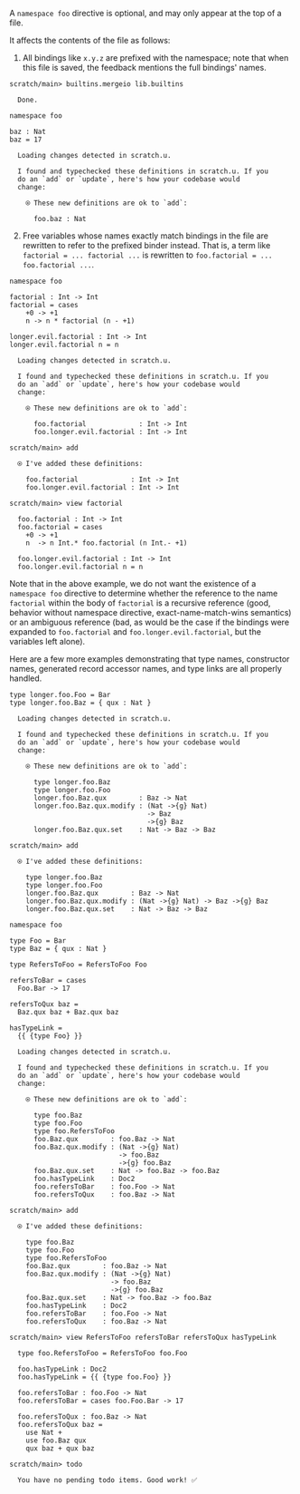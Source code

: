 A `namespace foo` directive is optional, and may only appear at the top of a file.

It affects the contents of the file as follows:

1.  All bindings like `x.y.z` are prefixed with the namespace; note that when this file is saved, the feedback mentions
    the full bindings' names.

``` ucm
scratch/main> builtins.mergeio lib.builtins

  Done.
```

``` unison
namespace foo

baz : Nat
baz = 17
```

``` ucm :added-by-ucm
  Loading changes detected in scratch.u.

  I found and typechecked these definitions in scratch.u. If you
  do an `add` or `update`, here's how your codebase would
  change:

    ⍟ These new definitions are ok to `add`:
    
      foo.baz : Nat
```

2.  Free variables whose names exactly match bindings in the file are rewritten to refer to the prefixed binder instead.
    That is, a term like `factorial = ... factorial ...` is rewritten to `foo.factorial = ... foo.factorial ...`.

``` unison
namespace foo

factorial : Int -> Int
factorial = cases
    +0 -> +1
    n -> n * factorial (n - +1)

longer.evil.factorial : Int -> Int
longer.evil.factorial n = n
```

``` ucm :added-by-ucm
  Loading changes detected in scratch.u.

  I found and typechecked these definitions in scratch.u. If you
  do an `add` or `update`, here's how your codebase would
  change:

    ⍟ These new definitions are ok to `add`:
    
      foo.factorial             : Int -> Int
      foo.longer.evil.factorial : Int -> Int
```

``` ucm
scratch/main> add

  ⍟ I've added these definitions:

    foo.factorial             : Int -> Int
    foo.longer.evil.factorial : Int -> Int

scratch/main> view factorial

  foo.factorial : Int -> Int
  foo.factorial = cases
    +0 -> +1
    n  -> n Int.* foo.factorial (n Int.- +1)

  foo.longer.evil.factorial : Int -> Int
  foo.longer.evil.factorial n = n
```

Note that in the above example, we do not want the existence of a `namespace foo` directive to determine whether the
reference to the name `factorial` within the body of `factorial` is a recursive reference (good, behavior without
namespace directive, exact-name-match-wins semantics) or an ambiguous reference (bad, as would be the case if the
bindings were expanded to `foo.factorial` and `foo.longer.evil.factorial`, but the variables left alone).

Here are a few more examples demonstrating that type names, constructor names, generated record accessor names, and
type links are all properly handled.

``` unison
type longer.foo.Foo = Bar
type longer.foo.Baz = { qux : Nat }
```

``` ucm :added-by-ucm
  Loading changes detected in scratch.u.

  I found and typechecked these definitions in scratch.u. If you
  do an `add` or `update`, here's how your codebase would
  change:

    ⍟ These new definitions are ok to `add`:
    
      type longer.foo.Baz
      type longer.foo.Foo
      longer.foo.Baz.qux        : Baz -> Nat
      longer.foo.Baz.qux.modify : (Nat ->{g} Nat)
                                  -> Baz
                                  ->{g} Baz
      longer.foo.Baz.qux.set    : Nat -> Baz -> Baz
```

``` ucm
scratch/main> add

  ⍟ I've added these definitions:

    type longer.foo.Baz
    type longer.foo.Foo
    longer.foo.Baz.qux        : Baz -> Nat
    longer.foo.Baz.qux.modify : (Nat ->{g} Nat) -> Baz ->{g} Baz
    longer.foo.Baz.qux.set    : Nat -> Baz -> Baz
```

``` unison
namespace foo

type Foo = Bar
type Baz = { qux : Nat }

type RefersToFoo = RefersToFoo Foo

refersToBar = cases
  Foo.Bar -> 17

refersToQux baz =
  Baz.qux baz + Baz.qux baz

hasTypeLink =
  {{ {type Foo} }}
```

``` ucm :added-by-ucm
  Loading changes detected in scratch.u.

  I found and typechecked these definitions in scratch.u. If you
  do an `add` or `update`, here's how your codebase would
  change:

    ⍟ These new definitions are ok to `add`:
    
      type foo.Baz
      type foo.Foo
      type foo.RefersToFoo
      foo.Baz.qux        : foo.Baz -> Nat
      foo.Baz.qux.modify : (Nat ->{g} Nat)
                           -> foo.Baz
                           ->{g} foo.Baz
      foo.Baz.qux.set    : Nat -> foo.Baz -> foo.Baz
      foo.hasTypeLink    : Doc2
      foo.refersToBar    : foo.Foo -> Nat
      foo.refersToQux    : foo.Baz -> Nat
```

``` ucm
scratch/main> add

  ⍟ I've added these definitions:

    type foo.Baz
    type foo.Foo
    type foo.RefersToFoo
    foo.Baz.qux        : foo.Baz -> Nat
    foo.Baz.qux.modify : (Nat ->{g} Nat)
                         -> foo.Baz
                         ->{g} foo.Baz
    foo.Baz.qux.set    : Nat -> foo.Baz -> foo.Baz
    foo.hasTypeLink    : Doc2
    foo.refersToBar    : foo.Foo -> Nat
    foo.refersToQux    : foo.Baz -> Nat

scratch/main> view RefersToFoo refersToBar refersToQux hasTypeLink

  type foo.RefersToFoo = RefersToFoo foo.Foo

  foo.hasTypeLink : Doc2
  foo.hasTypeLink = {{ {type foo.Foo} }}

  foo.refersToBar : foo.Foo -> Nat
  foo.refersToBar = cases foo.Foo.Bar -> 17

  foo.refersToQux : foo.Baz -> Nat
  foo.refersToQux baz =
    use Nat +
    use foo.Baz qux
    qux baz + qux baz

scratch/main> todo

  You have no pending todo items. Good work! ✅
```
